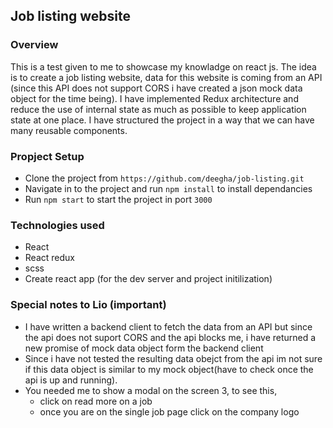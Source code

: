## Job listing website

### Overview

This is a test given to me to showcase my knowladge on react js. The idea is to create a job listing website, data for this website is coming from an API (since this API does not support CORS i have created a json mock data object for the time being). I have implemented Redux architecture and reduce the use of internal state as much as possible to keep application state at one place. I have structured the project in a way that we can have many reusable components.

### Propject Setup

- Clone the project from `https://github.com/deegha/job-listing.git` 
- Navigate in to the project and run `npm install` to install dependancies
- Run `npm start` to start the project in port `3000`

### Technologies used

- React
- React redux
- scss
- Create react app (for the dev server and project initilization)

### Special notes to Lio (important)

- I have written a backend client to fetch the data from an API but since the api does not suport CORS and the api blocks me, i have returned a new promise of mock data object form the backend client
- Since i have not tested the resulting data obejct from the api im not sure if this data object is similar to my mock object(have to check once the api is up and running).
- You needed me to show a modal on the screen 3, to see this, 
  - click on read more on a job
  - once you are on the single job page click on the company logo